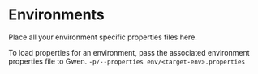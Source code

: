 Environments
============

Place all your environment specific properties files here.

To load properties for an environment, pass the associated environment properties file to Gwen.
`-p/--properties env/<target-env>.properties`
